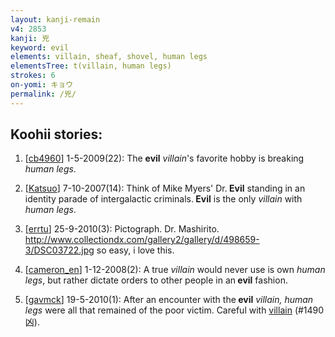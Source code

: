 ```yaml
---
layout: kanji-remain
v4: 2853
kanji: 兇
keyword: evil
elements: villain, sheaf, shovel, human legs
elementsTree: t(villain, human legs)
strokes: 6
on-yomi: キョウ
permalink: /兇/
---
```


## Koohii stories: 

1) [<a href="http://kanji.koohii.com/profile/cb4960">cb4960</a>] 1-5-2009(22): The <strong>evil</strong> <em>villain</em>&#039;s favorite hobby is breaking <em>human legs</em>.

2) [<a href="http://kanji.koohii.com/profile/Katsuo">Katsuo</a>] 7-10-2007(14): Think of Mike Myers&#039; Dr.<strong> Evil</strong> standing in an identity parade of intergalactic criminals.<strong> Evil</strong> is the only <em>villain</em> with <em>human legs</em>.

3) [<a href="http://kanji.koohii.com/profile/errtu">errtu</a>] 25-9-2010(3): Pictograph. Dr. Mashirito. <a href="http://www.collectiondx.com/gallery2/gallery/d/498659-3/DSC03722.jpg">http://www.collectiondx.com/gallery2/gallery/d/498659-3/DSC03722.jpg</a> so easy, i love this.

4) [<a href="http://kanji.koohii.com/profile/cameron_en">cameron_en</a>] 1-12-2008(2): A true <em>villain</em> would never use is own <em>human legs</em>, but rather dictate orders to other people in an<strong> evil</strong> fashion.

5) [<a href="http://kanji.koohii.com/profile/gavmck">gavmck</a>] 19-5-2010(1): After an encounter with the<strong> evil</strong> <em>villain, human legs</em> were all that remained of the poor victim. Careful with <a href="../v4/1490.html">villain</a> (#1490 凶).

